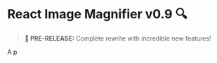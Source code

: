 # React Image Magnifier v0.9 🔍

> **🚀 PRE-RELEASE:** Complete rewrite with incredible new features!

A p